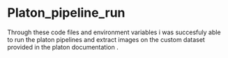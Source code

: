 # Platon_pipeline_run
Through these code files and environment variables i was succesfuly able to run the platon pipelines and extract images on the custom dataset provided in the platon documentation .
